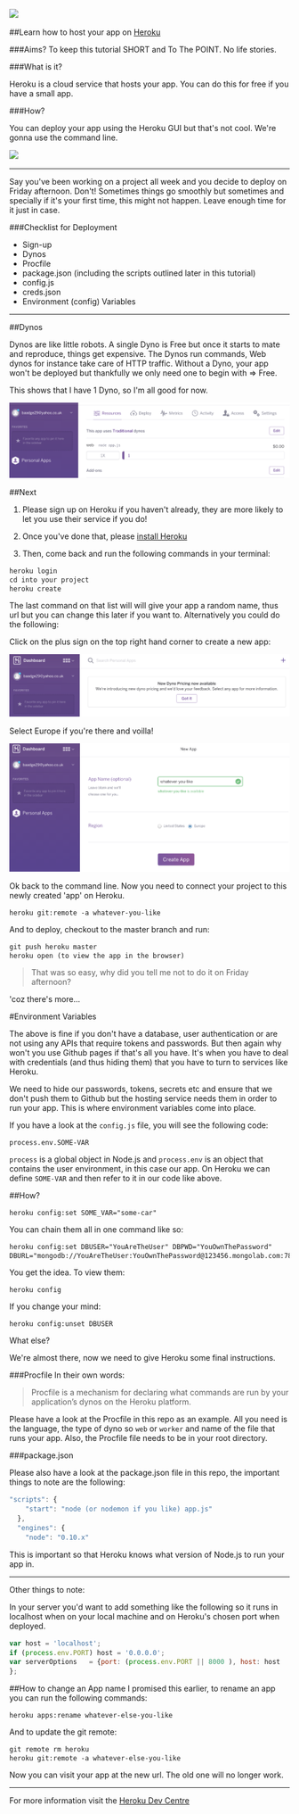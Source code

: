![](https://s3.amazonaws.com/kinlane-productions/api-evangelist/heroku/heroku-logo.png)

##Learn how to host your app on [Heroku](https://dashboard.heroku.com/)

###Aims?
To keep this tutorial SHORT and To The POINT. No life stories.

###What is it?

Heroku is a cloud service that hosts your app. You can do this for free if you have a small app. 

###How?

You can deploy your app using the Heroku GUI but that's not cool. We're gonna use the command line.

![](http://s2.quickmeme.com/img/14/14bd39c02c40e7e10a50a68aa2c385359b5097214a97fe131e88d21bf7996198.jpg)

---

Say you've been working on a project all week and you decide to deploy on Friday afternoon. Don't! Sometimes things go smoothly but sometimes and specially if it's your first time, this might not happen. Leave enough time for it just in case.

###Checklist for Deployment
* Sign-up 
* Dynos
* Procfile
* package.json (including the scripts outlined later in this tutorial)
* config.js
* creds.json
* Environment (config) Variables

---

##Dynos

Dynos are like little robots. A single Dyno is Free but once it starts to mate and reproduce, things get expensive. The Dynos run commands, Web dynos for instance take care of HTTP traffic. Without a Dyno, your app won't be deployed but thankfully we only need one to begin with => Free.

This shows that I have 1 Dyno, so I'm all good for now.

![](https://raw.githubusercontent.com/Neats29/Learn-Heroku/master/dynos.png)

##Next

1. Please sign up on Heroku if you haven't already, they are more likely to let you use their service if you do!

2. Once you've done that, please [install Heroku](https://devcenter.heroku.com/articles/heroku-command#installing-the-heroku-cli)

3. Then, come back and run the following commands in your terminal:

```
heroku login
cd into your project
heroku create
```
The last command on that list will will give your app a random name, thus url but you can change this later if you want to. Alternatively you could do the following:

Click on the plus sign on the top right hand corner to create a new app:

![](https://raw.githubusercontent.com/Neats29/Learn-Heroku/master/add-new-app.png)

Select Europe if you're there and voilla!

![](https://raw.githubusercontent.com/Neats29/Learn-Heroku/master/app-name.png)


Ok back to the command line. Now you need to connect your project to this newly created 'app' on Heroku.

```
heroku git:remote -a whatever-you-like
```
And to deploy, checkout to the master branch and run:
```
git push heroku master
heroku open (to view the app in the browser)
```

> That was so easy, why did you tell me not to do it on Friday afternoon?

'coz there's more...

#Environment Variables

The above is fine if you don't have a database, user authentication or are not using any APIs that require tokens and passwords. But then again why won't you use Github pages if that's all you have. It's when you have to deal with credentials (and thus hiding them) that you have to turn to services like Heroku.

We need to hide our passwords, tokens, secrets etc and ensure that we don't push them to Github but the hosting service needs them in order to run your app. This is where environment variables come into place.

If you have a look at the `config.js` file, you will see the following code:

```
process.env.SOME-VAR
```

`process` is a global object in Node.js and `process.env` is an object that contains the user environment, in this case our app. On Heroku we can define `SOME-VAR` and then refer to it in our code like above.

##How?

```
heroku config:set SOME_VAR="some-car"
```
You can chain them all in one command like so:

```
heroku config:set DBUSER="YouAreTheUser" DBPWD="YouOwnThePassword" DBURL="mongodb://YouAreTheUser:YouOwnThePassword@123456.mongolab.com:78910/collectionName?"
```
You get the idea.
To view them:
```
heroku config
```
If you change your mind:
```
heroku config:unset DBUSER
```

What else?

We're almost there, now we need to give Heroku some final instructions.

###Procfile
In their own words: 
> Procfile is a mechanism for declaring what commands are run by your application’s dynos on the Heroku platform.

Please have a look at the Procfile in this repo as an example. All you need is the language, the type of dyno so `web` or `worker` and name of the file that runs your app. Also, the Procfile file needs to be in your root directory. 

###package.json

Please also have a look at the package.json file in this repo, the important things to note are the following:

```javascript
"scripts": {
    "start": "node (or nodemon if you like) app.js"
  },
  "engines": {
    "node": "0.10.x"
```
This is important so that Heroku knows what version of Node.js to run your app in.



***
Other things to note:

In your server you'd want to add something like the following so it runs in localhost when on your local machine and on Heroku's chosen port when deployed.

```javascript
var host = 'localhost';
if (process.env.PORT) host = '0.0.0.0';
var serverOptions 	= {port: (process.env.PORT || 8000 ), host: host 
};
```

##How to change an App name
I promised this earlier, to rename an app you can run the following commands:

```
heroku apps:rename whatever-else-you-like
```
And to update the git remote:
```
git remote rm heroku
heroku git:remote -a whatever-else-you-like
```
Now you can visit your app at the new url. The old one will no longer work.

---

For more information visit the [Heroku Dev Centre](https://devcenter.heroku.com/)



